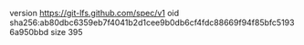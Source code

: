 version https://git-lfs.github.com/spec/v1
oid sha256:ab80dbc6359eb7f4041b2d1cee9b0db6cf4fdc88669f94f85bfc51936a950bbd
size 395
